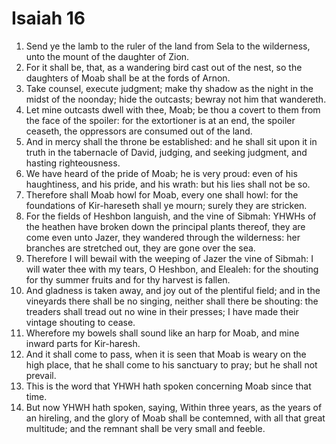 ﻿# Isaiah 16
1. Send ye the lamb to the ruler of the land from Sela to the wilderness, unto the mount of the daughter of Zion. 
2. For it shall be, that, as a wandering bird cast out of the nest, so the daughters of Moab shall be at the fords of Arnon. 
3. Take counsel, execute judgment; make thy shadow as the night in the midst of the noonday; hide the outcasts; bewray not him that wandereth. 
4. Let mine outcasts dwell with thee, Moab; be thou a covert to them from the face of the spoiler: for the extortioner is at an end, the spoiler ceaseth, the oppressors are consumed out of the land. 
5. And in mercy shall the throne be established: and he shall sit upon it in truth in the tabernacle of David, judging, and seeking judgment, and hasting righteousness. 
6.  We have heard of the pride of Moab; he is very proud: even of his haughtiness, and his pride, and his wrath: but his lies shall not be so. 
7. Therefore shall Moab howl for Moab, every one shall howl: for the foundations of Kir-hareseth shall ye mourn; surely they are stricken. 
8. For the fields of Heshbon languish, and the vine of Sibmah: YHWHs of the heathen have broken down the principal plants thereof, they are come even unto Jazer, they wandered through the wilderness: her branches are stretched out, they are gone over the sea. 
9.  Therefore I will bewail with the weeping of Jazer the vine of Sibmah: I will water thee with my tears, O Heshbon, and Elealeh: for the shouting for thy summer fruits and for thy harvest is fallen. 
10. And gladness is taken away, and joy out of the plentiful field; and in the vineyards there shall be no singing, neither shall there be shouting: the treaders shall tread out no wine in their presses; I have made their vintage shouting to cease. 
11. Wherefore my bowels shall sound like an harp for Moab, and mine inward parts for Kir-haresh. 
12.  And it shall come to pass, when it is seen that Moab is weary on the high place, that he shall come to his sanctuary to pray; but he shall not prevail. 
13. This is the word that YHWH hath spoken concerning Moab since that time. 
14. But now YHWH hath spoken, saying, Within three years, as the years of an hireling, and the glory of Moab shall be contemned, with all that great multitude; and the remnant shall be very small and feeble. 
